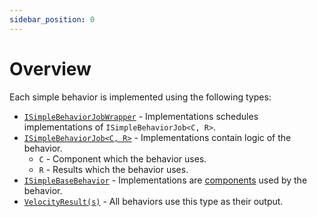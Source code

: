 ```yaml
---
sidebar_position: 0
---
```


# Overview

Each simple behavior is implemented using the following types:

- [`ISimpleBehaviorJobWrapper`](/docs/documentation-core/behaviors/simple-behaviors/ISimpleBehaviorJob#implementing-isimplebehaviorjobwrapper) - Implementations schedules implementations of `ISimpleBehaviorJob<C, R>`.
- [`ISimpleBehaviorJob<C, R>`](/docs/documentation-core/behaviors/simple-behaviors/ISimpleBehaviorJob#isimplebehaviorjobc-r) - Implementations contain logic of the behavior.
    - `C` - Component which the behavior uses.
    - `R` - Results which the behavior uses.
- [`ISimpleBaseBehavior`](/docs/documentation-core/components/ISimpleBaseBehavior) - Implementations are [components](/docs/documentation-core/components/intro) used by the behavior.
- [`VelocityResult(s)`](/docs/documentation-defaults/behaviors/VelocityResult) - All behaviors use this type as their output.